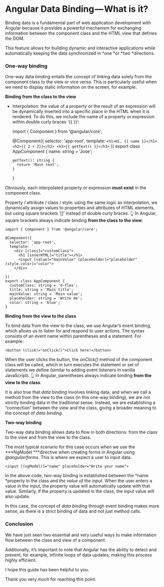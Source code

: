 
# Angular Data Binding — What is it?

Binding data is a fundamental part of web application development with Angular because it provides a powerful mechanism for exchanging information between the component class and the HTML view that defines the DOM.

This feature allows for building dynamic and interactive applications while automatically keeping the data synchronized in *one *or *two *directions.

### One-way binding

One-way data binding entails the concept of linking data solely from the component class to the view or vice versa. This is particularly useful when we need to display static information on the screen, for example.

**Binding from the class to the view**

* Interpolation: the value of a property or the result of an expression will be dynamically inserted into a specific place in the HTML when it is rendered. To do this, we include the name of a property or expression within double curly braces ‘{{ }}’:

    import { Component } from '@angular/core';
    
    @Component({
      selector: 'app-root',
      template: `
        <h1>Hi, {{ name }}</h1>
        <h2>{{ 2 + 2}}</h2>
        <h3>{{ getText() }}</h3>
      `
    })
    export class AppComponent {
      name: string = 'Jose';
    
      getText(): string {
        return 'Main text';
      }
    }

Obviously, each interpolated property or expression **must exist** in the component class.

Property / attribute / class / style: using the same logic as interpolation, we dynamically assign values to properties and attributes of HTML elements, but using square brackets ‘[]’ instead of double curly braces. 👆 In Angular, square brackets always indicate binding **from the class to the view**:

    import { Component } from '@angular/core';
    
    @Component({
      selector: 'app-root',
      template: `
        <div [class]="customClass">
          <h1 [innerHTML]="title"></h1>
          <input [value]="mainValue" [placeholder]="placeholder" [style.color]="color">
        </div>
      `
    })
    export class AppComponent {
      customClass: string = 'd-flex';
      title: string = 'Main title';
      mainValue: string = 'Main value';
      placeholder: string = 'Write me';
      color: string = 'blue';
    }

**Binding from the view to the class**

To bind data from the view to the class, we use Angular’s event binding, which allows us to listen for and respond to user actions. The syntax consists of an event name within parentheses and a statement. For example:

    <button (click)="onClick()">Click here!</button>

When the user clicks the button, the *onClick()* method of the component class will be called, which in turn executes the statement or set of statements we define (similar to adding event listeners in vanilla JavaScript). 👆 In Angular, parentheses always indicate binding **from the view to the class**.

It is also true that *data binding* involves linking data, and when we call a method from the view to the class (in this one-way binding), we are not strictly binding data in the traditional sense. Instead, we are establishing a “connection” between the view and the class, giving a broader meaning to the concept of *data binding*.

**Two-way binding**

Two-way data binding allows data to flow in both directions: from the class to the view and from the view to the class.

The most typical scenario for this case occurs when we use the ***NgModel ***directive when creating forms in Angular using *@angular/forms*. This is where we expect a user to input data.

    <input [(ngModel)]="name" placeholder="Write your name">

In the above code, two-way binding is established between the *name *property in the class and *the value of the input*. When the user enters a value in the input, the property value will automatically update with that value. Similarly, if the property is updated in the class, the input value will also update.

In this case, the concept of *data binding* through event binding makes more sense, as there is a strict binding of data and not just method calls.

### **Conclusion**

We have just seen two essential and very useful ways to make information flow between the class and view of a component.

Additionally, it’s important to note that Angular has the ability to detect and prevent, for example, infinite loops of data updates, making this process highly efficient.

I hope this guide has been helpful to you.

Thank you very much for reaching this point.
